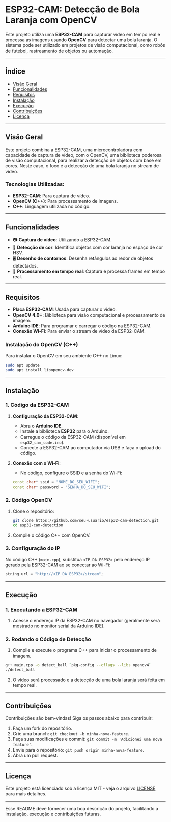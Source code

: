 

# ESP32-CAM: Detecção de Bola Laranja com OpenCV

Este projeto utiliza uma **ESP32-CAM** para capturar vídeo em tempo real e processa as imagens usando **OpenCV** para detectar uma bola laranja. O sistema pode ser utilizado em projetos de visão computacional, como robôs de futebol, rastreamento de objetos ou automação.

---

## Índice

- [Visão Geral](#visão-geral)
- [Funcionalidades](#funcionalidades)
- [Requisitos](#requisitos)
- [Instalação](#instalação)
- [Execução](#execução)
- [Contribuições](#contribuições)
- [Licença](#licença)

---

## Visão Geral

Este projeto combina a ESP32-CAM, uma microcontroladora com capacidade de captura de vídeo, com o OpenCV, uma biblioteca poderosa de visão computacional, para realizar a detecção de objetos com base em cores. Neste caso, o foco é a detecção de uma bola laranja no stream de vídeo.

### Tecnologias Utilizadas:

- **ESP32-CAM**: Para captura de vídeo.
- **OpenCV (C++)**: Para processamento de imagens.
- **C++**: Linguagem utilizada no código.

---

## Funcionalidades

- 📷 **Captura de vídeo**: Utilizando a ESP32-CAM.
- 🎨 **Detecção de cor**: Identifica objetos com cor laranja no espaço de cor HSV.
- 🖥️ **Desenho de contornos**: Desenha retângulos ao redor de objetos detectados.
- 💾 **Processamento em tempo real**: Captura e processa frames em tempo real.

---

## Requisitos

- **Placa ESP32-CAM**: Usada para capturar o vídeo.
- **OpenCV 4.0+**: Biblioteca para visão computacional e processamento de imagem.
- **Arduino IDE**: Para programar e carregar o código na ESP32-CAM.
- **Conexão Wi-Fi**: Para enviar o stream de vídeo da ESP32-CAM.

### Instalação do OpenCV (C++)

Para instalar o OpenCV em seu ambiente C++ no Linux:

```bash
sudo apt update
sudo apt install libopencv-dev
```

---

## Instalação

### 1. Código da ESP32-CAM

1. **Configuração da ESP32-CAM**:
   - Abra o **Arduino IDE**.
   - Instale a biblioteca **ESP32** para o Arduino.
   - Carregue o código da ESP32-CAM (disponível em `esp32_cam_code.ino`).
   - Conecte a ESP32-CAM ao computador via USB e faça o upload do código.

2. **Conexão com o Wi-Fi**:
   - No código, configure o SSID e a senha do Wi-Fi:

   ```cpp
   const char* ssid = "NOME_DO_SEU_WIFI";
   const char* password = "SENHA_DO_SEU_WIFI";
   ```

### 2. Código OpenCV

1. Clone o repositório:

   ```bash
   git clone https://github.com/seu-usuario/esp32-cam-detection.git
   cd esp32-cam-detection
   ```

2. Compile o código C++ com OpenCV.

### 3. Configuração do IP

No código C++ (`main.cpp`), substitua `<IP_DA_ESP32>` pelo endereço IP gerado pela ESP32-CAM ao se conectar ao Wi-Fi:

```cpp
string url = "http://<IP_DA_ESP32>/stream";
```

---

## Execução

### 1. Executando a ESP32-CAM

1. Acesse o endereço IP da ESP32-CAM no navegador (geralmente será mostrado no monitor serial da Arduino IDE).

### 2. Rodando o Código de Detecção

1. Compile e execute o programa C++ para iniciar o processamento de imagem.

```bash
g++ main.cpp -o detect_ball `pkg-config --cflags --libs opencv4`
./detect_ball
```

2. O vídeo será processado e a detecção de uma bola laranja será feita em tempo real.

---

## Contribuições

Contribuições são bem-vindas! Siga os passos abaixo para contribuir:

1. Faça um fork do repositório.
2. Crie uma branch: `git checkout -b minha-nova-feature`.
3. Faça suas modificações e commit: `git commit -m 'Adicionei uma nova feature'`.
4. Envie para o repositório: `git push origin minha-nova-feature`.
5. Abra um pull request.

---

## Licença

Este projeto está licenciado sob a licença MIT - veja o arquivo [LICENSE](LICENSE) para mais detalhes.

---

Esse README deve fornecer uma boa descrição do projeto, facilitando a instalação, execução e contribuições futuras.
